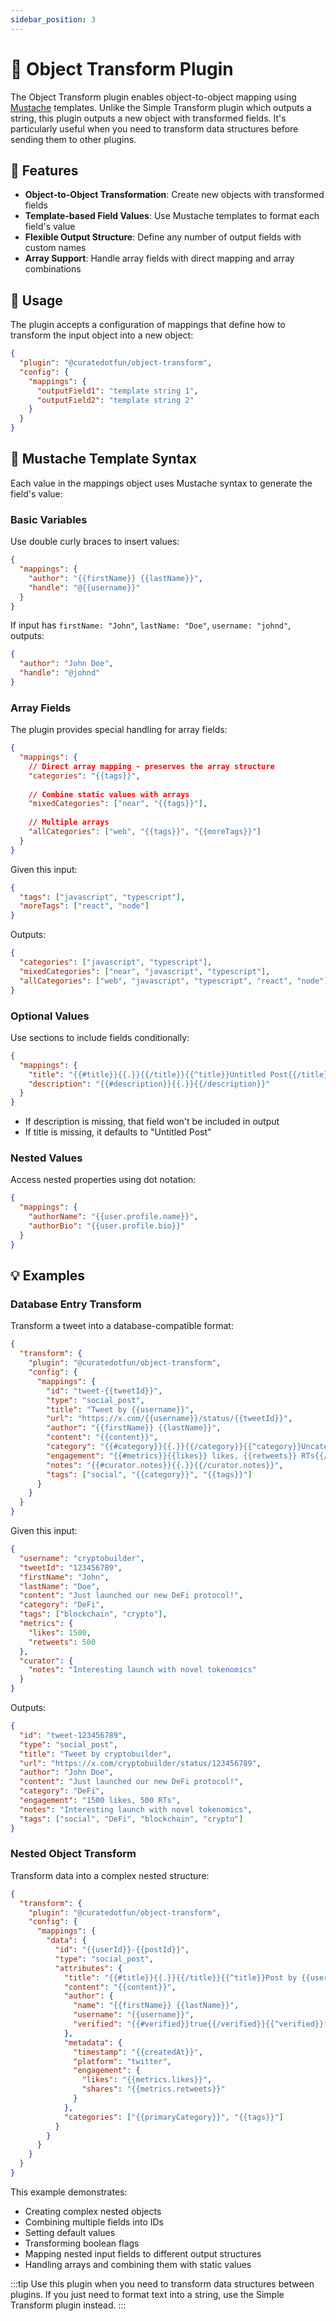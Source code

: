 ```yaml
---
sidebar_position: 3
---
```


# 🔄 Object Transform Plugin

The Object Transform plugin enables object-to-object mapping using [Mustache](https://mustache.github.io/) templates. Unlike the Simple Transform plugin which outputs a string, this plugin outputs a new object with transformed fields. It's particularly useful when you need to transform data structures before sending them to other plugins.

## 🚀 Features

- **Object-to-Object Transformation**: Create new objects with transformed fields
- **Template-based Field Values**: Use Mustache templates to format each field's value
- **Flexible Output Structure**: Define any number of output fields with custom names
- **Array Support**: Handle array fields with direct mapping and array combinations

## 📝 Usage

The plugin accepts a configuration of mappings that define how to transform the input object into a new object:

```json
{
  "plugin": "@curatedotfun/object-transform",
  "config": {
    "mappings": {
      "outputField1": "template string 1",
      "outputField2": "template string 2"
    }
  }
}
```

## 🎨 Mustache Template Syntax

Each value in the mappings object uses Mustache syntax to generate the field's value:

### Basic Variables

Use double curly braces to insert values:

```json
{
  "mappings": {
    "author": "{{firstName}} {{lastName}}",
    "handle": "@{{username}}"
  }
}
```

If input has `firstName: "John"`, `lastName: "Doe"`, `username: "johnd"`, outputs:

```json
{
  "author": "John Doe",
  "handle": "@johnd"
}
```

### Array Fields

The plugin provides special handling for array fields:

```json
{
  "mappings": {
    // Direct array mapping - preserves the array structure
    "categories": "{{tags}}",
    
    // Combine static values with arrays
    "mixedCategories": ["near", "{{tags}}"],
    
    // Multiple arrays
    "allCategories": ["web", "{{tags}}", "{{moreTags}}"]
  }
}
```

Given this input:

```json
{
  "tags": ["javascript", "typescript"],
  "moreTags": ["react", "node"]
}
```

Outputs:

```json
{
  "categories": ["javascript", "typescript"],
  "mixedCategories": ["near", "javascript", "typescript"],
  "allCategories": ["web", "javascript", "typescript", "react", "node"]
}
```

### Optional Values

Use sections to include fields conditionally:

```json
{
  "mappings": {
    "title": "{{#title}}{{.}}{{/title}}{{^title}}Untitled Post{{/title}}",
    "description": "{{#description}}{{.}}{{/description}}"
  }
}
```

- If description is missing, that field won't be included in output
- If title is missing, it defaults to "Untitled Post"

### Nested Values

Access nested properties using dot notation:

```json
{
  "mappings": {
    "authorName": "{{user.profile.name}}",
    "authorBio": "{{user.profile.bio}}"
  }
}
```

## 💡 Examples

### Database Entry Transform

Transform a tweet into a database-compatible format:

```json
{
  "transform": {
    "plugin": "@curatedotfun/object-transform",
    "config": {
      "mappings": {
        "id": "tweet-{{tweetId}}",
        "type": "social_post",
        "title": "Tweet by {{username}}",
        "url": "https://x.com/{{username}}/status/{{tweetId}}",
        "author": "{{firstName}} {{lastName}}",
        "content": "{{content}}",
        "category": "{{#category}}{{.}}{{/category}}{{^category}}Uncategorized{{/category}}",
        "engagement": "{{#metrics}}{{likes}} likes, {{retweets}} RTs{{/metrics}}",
        "notes": "{{#curator.notes}}{{.}}{{/curator.notes}}",
        "tags": ["social", "{{category}}", "{{tags}}"]
      }
    }
  }
}
```

Given this input:

```json
{
  "username": "cryptobuilder",
  "tweetId": "123456789",
  "firstName": "John",
  "lastName": "Doe",
  "content": "Just launched our new DeFi protocol!",
  "category": "DeFi",
  "tags": ["blockchain", "crypto"],
  "metrics": {
    "likes": 1500,
    "retweets": 500
  },
  "curator": {
    "notes": "Interesting launch with novel tokenomics"
  }
}
```

Outputs:

```json
{
  "id": "tweet-123456789",
  "type": "social_post",
  "title": "Tweet by cryptobuilder",
  "url": "https://x.com/cryptobuilder/status/123456789",
  "author": "John Doe",
  "content": "Just launched our new DeFi protocol!",
  "category": "DeFi",
  "engagement": "1500 likes, 500 RTs",
  "notes": "Interesting launch with novel tokenomics",
  "tags": ["social", "DeFi", "blockchain", "crypto"]
}
```

### Nested Object Transform

Transform data into a complex nested structure:

```json
{
  "transform": {
    "plugin": "@curatedotfun/object-transform",
    "config": {
      "mappings": {
        "data": {
          "id": "{{userId}}-{{postId}}",
          "type": "social_post",
          "attributes": {
            "title": "{{#title}}{{.}}{{/title}}{{^title}}Post by {{username}}{{/title}}",
            "content": "{{content}}",
            "author": {
              "name": "{{firstName}} {{lastName}}",
              "username": "{{username}}",
              "verified": "{{#verified}}true{{/verified}}{{^verified}}false{{/verified}}"
            },
            "metadata": {
              "timestamp": "{{createdAt}}",
              "platform": "twitter",
              "engagement": {
                "likes": "{{metrics.likes}}",
                "shares": "{{metrics.retweets}}"
              }
            },
            "categories": ["{{primaryCategory}}", "{{tags}}"]
          }
        }
      }
    }
  }
}
```

This example demonstrates:

- Creating complex nested objects
- Combining multiple fields into IDs
- Setting default values
- Transforming boolean flags
- Mapping nested input fields to different output structures
- Handling arrays and combining them with static values

:::tip
Use this plugin when you need to transform data structures between plugins. If you just need to format text into a string, use the Simple Transform plugin instead.
:::
